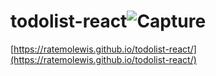# todolist-react![Capture](https://github.com/ratemolewis/todolist-react/assets/23111334/ecd3da4c-7f81-4699-bf2d-91d597fa5c81)
[https://ratemolewis.github.io/todolist-react/](https://ratemolewis.github.io/todolist-react/)


